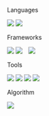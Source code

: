 Languages  

<img src="https://img.shields.io/badge/Java-007396?style=flat&logo=JAVA&logoColor=white"/> <img src="https://img.shields.io/badge/Python-3776AB?style=flat-square&logo=Python&logoColor=white"/>

Frameworks  

<img src="https://img.shields.io/badge/Spring-6DB33F?style=for-the-badge&logo=Spring&logoColor=white"> <img src="https://img.shields.io/badge/Spring Boot-6DB33F?style=for-the-badge&logo=Spring Boot&logoColor=white"> <img src="https://img.shields.io/badge/FastAPI-009688?style=for-the-badge&logo=FastAPI&logoColor=white" style="height : auto; margin-left : 10px; margin-right : 10px;"/>  

Tools  

<img src="https://img.shields.io/badge/Gitlab-FC6D26?style=flat&logo=Gitlab&logoColor=white"/> <img src="https://img.shields.io/badge/Jira-0052CC?style=flat&logo=Jira&logoColor=white"/> <img src="https://img.shields.io/badge/Mattermost-0058CC?style=flat&logo=Mattermost&logoColor=white"/> <img src="https://img.shields.io/badge/Notion-000000?style=flat&logo=Notion&logoColor=white"/>


Algorithm  

<img src="http://mazassumnida.wtf/api/v2/generate_badge?boj=rkshktmshk">


